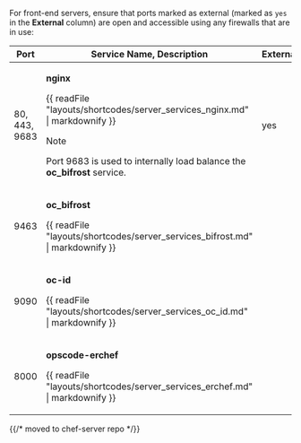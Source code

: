 For front-end servers, ensure that ports marked as external (marked as
`yes` in the **External** column) are open and accessible using any
firewalls that are in use:

<table>
<colgroup>
<col style="width: 11%" />
<col style="width: 77%" />
<col style="width: 11%" />
</colgroup>
<thead>
<tr class="header">
<th>Port</th>
<th>Service Name, Description</th>
<th>External</th>
</tr>
</thead>
<tbody>
<tr>
<td><p>80, 443, 9683</p></td>
<td><p><strong>nginx</strong></p>
<p>{{ readFile "layouts/shortcodes/server_services_nginx.md" | markdownify }}</p>
<div class="admonition-note">
<p class="admonition-note-title">Note</p>
<div class="admonition-note-text"><p>Port 9683 is used to internally load balance the <strong>oc_bifrost</strong> service.</p>

</div>
</div></td>
<td><p>yes</p></td>
</tr>
<tr>
<td><p>9463</p></td>
<td><p><strong>oc_bifrost</strong></p>
<p>{{ readFile "layouts/shortcodes/server_services_bifrost.md" | markdownify }}</p></td>
<td></td>
</tr>
<tr>
<td><p>9090</p></td>
<td><p><strong>oc-id</strong></p>
<p>{{ readFile "layouts/shortcodes/server_services_oc_id.md" | markdownify }}</p></td>
<td></td>
</tr>
<tr>
<td><p>8000</p></td>
<td><p><strong>opscode-erchef</strong></p>
<p>{{ readFile "layouts/shortcodes/server_services_erchef.md" | markdownify }}</p></td>
<td></td>
</tr>
</tbody>
</table>


{{/* moved to chef-server repo */}}
